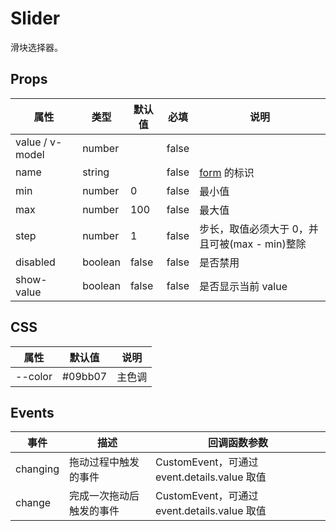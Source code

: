 # Slider

滑块选择器。

## Props

| 属性            | 类型    | 默认值 | 必填  | 说明                                          |
| --------------- | ------- | ------ | ----- | --------------------------------------------- |
| value / v-model | number  |        | false |
| name            | string  |        | false | [form](./README.Form.md) 的标识               |
| min             | number  | 0      | false | 最小值                                        |
| max             | number  | 100    | false | 最大值                                        |
| step            | number  | 1      | false | 步长，取值必须大于 0，并且可被(max - min)整除 |
| disabled        | boolean | false  | false | 是否禁用                                      |
| show-value      | boolean | false  | false | 是否显示当前 value                            |

## CSS

| 属性    | 默认值  | 说明   |
| ------- | ------- | ------ |
| --color | #09bb07 | 主色调 |

## Events

| 事件     | 描述                     | 回调函数参数                                 |
| -------- | ------------------------ | -------------------------------------------- |
| changing | 拖动过程中触发的事件     | CustomEvent，可通过 event.details.value 取值 |
| change   | 完成一次拖动后触发的事件 | CustomEvent，可通过 event.details.value 取值 |
